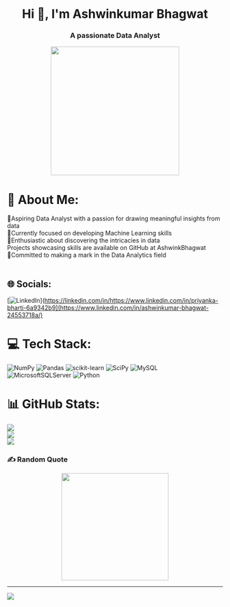<h1 align="center">Hi 👋, I'm Ashwinkumar Bhagwat</h1>
<h3 align="center">A passionate Data Analyst</h3>

<div align="center">
  <img height="300" src="https://digitalnext.co.uk/wp-content/uploads/2020/10/bi-dashboard.gif"  />
</div>


# 💫 About Me:
👀Aspiring Data Analyst with a passion for drawing meaningful insights from data<br>🔭Currently focused on developing Machine Learning skills<br>🌱Enthusiastic about discovering the intricacies in data<br> Projects showcasing skills are available on GitHub at AshwinkBhagwat<br>🤔Committed to making a mark in the Data Analytics field<br><br>



## 🌐 Socials:
[![LinkedIn](https://img.shields.io/badge/LinkedIn-%230077B5.svg?logo=linkedin&logoColor=white)](https://linkedin.com/in/https://www.linkedin.com/in/priyanka-bharti-6a9342b9](https://www.linkedin.com/in/ashwinkumar-bhagwat-24553718a/) 

# 💻 Tech Stack:
![NumPy](https://img.shields.io/badge/numpy-%23013243.svg?style=for-the-badge&logo=numpy&logoColor=white) ![Pandas](https://img.shields.io/badge/pandas-%23150458.svg?style=for-the-badge&logo=pandas&logoColor=white) ![scikit-learn](https://img.shields.io/badge/scikit--learn-%23F7931E.svg?style=for-the-badge&logo=scikit-learn&logoColor=white) ![SciPy](https://img.shields.io/badge/SciPy-%230C55A5.svg?style=for-the-badge&logo=scipy&logoColor=%white) ![MySQL](https://img.shields.io/badge/mysql-%2300f.svg?style=for-the-badge&logo=mysql&logoColor=white) ![MicrosoftSQLServer](https://img.shields.io/badge/Microsoft%20SQL%20Sever-CC2927?style=for-the-badge&logo=microsoft%20sql%20server&logoColor=white) ![Python](https://img.shields.io/badge/python-3670A0?style=for-the-badge&logo=python&logoColor=ffdd54)
# 📊 GitHub Stats:
![](https://github-readme-stats.vercel.app/api?username=AshwinkBhagwat&theme=dark&hide_border=false&include_all_commits=false&count_private=false)<br/>
![](https://github-readme-streak-stats.herokuapp.com/?user=AshwinkBhagwat&theme=dark&hide_border=false)<br/>
![](https://github-readme-stats.vercel.app/api/top-langs/?username=AshwinkBhagwat&theme=dark&hide_border=false&include_all_commits=false&count_private=false&layout=compact)

### ✍️ Random  Quote
<div align="center">
  <img height="250" src="https://dpbnri2zg3lc2.cloudfront.net/en/wp-content/uploads/old-blog-uploads/hilary-mason-data-quote.jpg"  />
</div>

---
[![](https://visitcount.itsvg.in/api?id=AshwinkBhagwat&icon=0&color=0)](https://visitcount.itsvg.in)

<!-- Proudly created with GPRM ( https://gprm.itsvg.in ) -->


